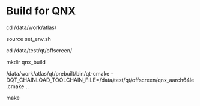 # Build for QNX

cd /data/work/atlas/

source set_env.sh


cd /data/test/qt/offscreen/

mkdir qnx_build

/data/work/atlas/qt/prebuilt/bin/qt-cmake -DQT_CHAINLOAD_TOOLCHAIN_FILE=/data/test/qt/offscreen/qnx_aarch64le.cmake ..

make
